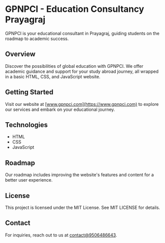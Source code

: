 # GPNPCI - Education Consultancy Prayagraj

GPNPCI is your educational consultant in Prayagraj, guiding students on the roadmap to academic success.

## Overview

Discover the possibilities of global education with GPNPCI. We offer academic guidance and support for your study abroad journey, all wrapped in a basic HTML, CSS, and JavaScript website.

## Getting Started

Visit our website at [www.gpnpci.com](https://www.gpnpci.com) to explore our services and embark on your educational journey.

## Technologies

- HTML
- CSS
- JavaScript

## Roadmap

Our roadmap includes improving the website's features and content for a better user experience.

## License

This project is licensed under the MIT License. See MIT LICENSE for details.

## Contact

For inquiries, reach out to us at [contact@9506486643](mailto:shubhampatel572000@gmail.com).

